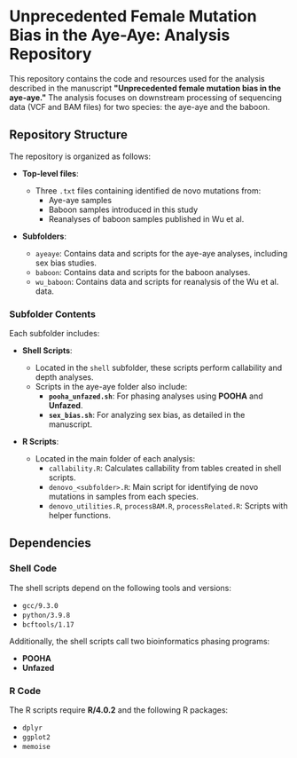 # Unprecedented Female Mutation Bias in the Aye-Aye: Analysis Repository

This repository contains the code and resources used for the analysis described in the manuscript **"Unprecedented female mutation bias in the aye-aye."** The analysis focuses on downstream processing of sequencing data (VCF and BAM files) for two species: the aye-aye and the baboon.

## Repository Structure

The repository is organized as follows:

- **Top-level files**:
  - Three `.txt` files containing identified de novo mutations from:
    - Aye-aye samples
    - Baboon samples introduced in this study
    - Reanalyses of baboon samples published in Wu et al.

- **Subfolders**:
  - `ayeaye`: Contains data and scripts for the aye-aye analyses, including sex bias studies.
  - `baboon`: Contains data and scripts for the baboon analyses.
  - `wu_baboon`: Contains data and scripts for reanalysis of the Wu et al. data.

### Subfolder Contents

Each subfolder includes:

- **Shell Scripts**:
  - Located in the `shell` subfolder, these scripts perform callability and depth analyses.
  - Scripts in the aye-aye folder also include:
    - **`pooha_unfazed.sh`**: For phasing analyses using **POOHA** and **Unfazed**.
    - **`sex_bias.sh`**: For analyzing sex bias, as detailed in the manuscript.

- **R Scripts**:
  - Located in the main folder of each analysis:
    - `callability.R`: Calculates callability from tables created in shell scripts.
    - `denovo_<subfolder>.R`: Main script for identifying de novo mutations in samples from each species.
    - `denovo_utilities.R`, `processBAM.R`, `processRelated.R`: Scripts with helper functions.

## Dependencies

### Shell Code

The shell scripts depend on the following tools and versions:

- `gcc/9.3.0`
- `python/3.9.8`
- `bcftools/1.17`

Additionally, the shell scripts call two bioinformatics phasing programs:

- **POOHA**
- **Unfazed**

### R Code

The R scripts require **R/4.0.2** and the following R packages:

- `dplyr`
- `ggplot2`
- `memoise`
